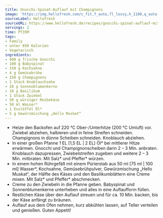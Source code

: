 ```yaml
---
title: Gnocchi-Spinat-Auflauf mit Champignons
image: 'https://img.hellofresh.com/c_fit,f_auto,fl_lossy,h_1100,q_auto,w_2600/hellofresh_s3/image/gnocchi-spinat-auflauf-mit-champignons-8081d5c9.jpg'
sourceLabel: Hellofresh
sourceURL: https://www.hellofresh.de/recipes/gnocchi-spinat-auflauf-mit-champignons-6331c4f76fa0162c3c0f48f1
servings: 2
time: PT35M
tags:
- Family
- unter 650 Kalorien
- Vegetarisch
ingredients:
- 400 g frische Gnocchi
- 100 g Babyspinat
- 150 g Kochsahne
- 4 g Gemüsebrühe
- 150 g Champignons
- 1 Stück Knoblauchzehe
- 20 g Sonnenblumenkerne
- 10 g Basilikum
- 1 Stück Zwiebel
- 50 g würziger Reibekäse
- 50 ml Wasser*
- 1 Esslöffel Öl*
- 5 g Gewürzmischung „Hello Muskat“
---
```


- Heize den Backofen auf 220 °C Ober-/Unterhitze (200 °C Umluft) vor.  Zwiebel abziehen, halbieren und in feine Streifen schneiden.  Champignons in dünne Scheiben schneiden.  Knoblauch abziehen.
- In einer großen Pfanne 1 EL [1,5 EL | 2 EL] Öl\* bei mittlerer Hitze erwärmen. Gnocchi und Champignonscheiben darin 2 – 3 Min. anbraten. Knoblauch dazupressen, Zwiebelstreifen zugeben und weitere 2 – 3 Min. mitbraten. Mit Salz\* und Pfeffer\* würzen.
- In einem hohen Rührgefäß mit einem Pürierstab aus 50 ml [75 ml | 100 ml] Wasser\*, Kochsahne, Gemüsebrühpulver, Gewürzmischung „Hello Muskat“, der Hälfte des Käses und den Basilikumblättern eine Creme mixen. Mit Salz\* und Pfeffer\* abschmecken.
- Creme zu den Zwiebeln in die Pfanne geben.  Babyspinat und Sonnenblumenkerne unterheben und alles in eine Auflaufform füllen.
- Restlichen Käse über den Auflauf streuen und für ca. 10 Min. backen, bis der Käse anfängt zu bräunen.
- Auflauf aus dem Ofen nehmen, kurz abkühlen lassen, auf Teller verteilen und genießen.  Guten Appetit!
